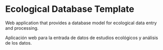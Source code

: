 # Ecological Database Template
Web application that provides a database model for ecological data entry and processing.

Aplicación web para la entrada de datos de estudios ecológicos y análisis de los datos. 
